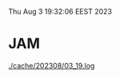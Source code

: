 Thu Aug  3 19:32:06 EEST 2023
# JAM
<a href='./cache/202308/03_19.log'>./cache/202308/03_19.log</a>
